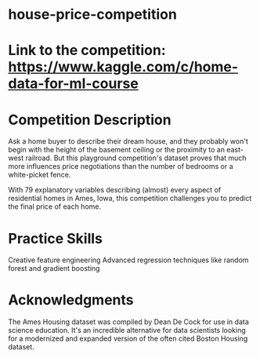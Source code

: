 # house-price-competition

# Link to the competition: https://www.kaggle.com/c/home-data-for-ml-course

# Competition Description

Ask a home buyer to describe their dream house, and they probably won't begin with the height of the basement ceiling or the proximity to an east-west railroad. But this playground competition's dataset proves that much more influences price negotiations than the number of bedrooms or a white-picket fence.

With 79 explanatory variables describing (almost) every aspect of residential homes in Ames, Iowa, this competition challenges you to predict the final price of each home.

# Practice Skills
Creative feature engineering 
Advanced regression techniques like random forest and gradient boosting

# Acknowledgments
The Ames Housing dataset was compiled by Dean De Cock for use in data science education. It's an incredible alternative for data scientists looking for a modernized and expanded version of the often cited Boston Housing dataset.
